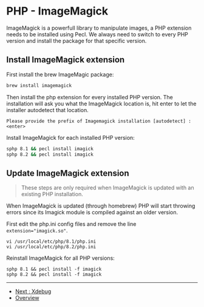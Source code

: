 # PHP - ImageMagick

ImageMagick is a powerfull library to manipulate images, a PHP extension needs
to be installed using Pecl. We always need to switch to every PHP
version and install the package for that specific version.

## Install ImageMagick extension

First install the brew ImageMagic package:

```bash
brew install imagemagick
```

Then install the php extension for every installed PHP version.
The installation will ask you what the ImageMagick location is, hit enter to let
the installer autodetect that location.

```
Please provide the prefix of Imagemagick installation [autodetect] : <enter>
```

Install ImageMagick for each installed PHP version:

```bash
sphp 8.1 && pecl install imagick
sphp 8.2 && pecl install imagick
```

## Update ImageMagick extension

> These steps are only required when ImageMagick is updated with an existing PHP
> installation.

When ImageMagick is updated (through homebrew) PHP will start throwing errors
since its Imagick module is compiled against an older version.

First edit the php.ini config files and remove the line
`extension="imagick.so"`.

```
vi /usr/local/etc/php/8.1/php.ini
vi /usr/local/etc/php/8.2/php.ini
```

Reinstall ImageMagick for all PHP versions:

```
sphp 8.1 && pecl install -f imagick
sphp 8.2 && pecl install -f imagick
```

---

* [Next : Xdebug](PHP-Xdebug.md)
* [Overview](../README.md)
